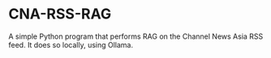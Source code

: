 # CNA-RSS-RAG
A simple Python program that performs RAG on the Channel News Asia RSS feed. It does so locally, using Ollama.
